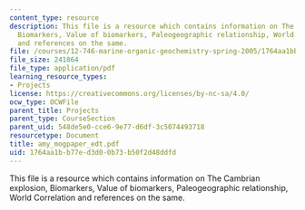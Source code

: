 ```yaml
---
content_type: resource
description: This file is a resource which contains information on The Cambrian explosion,
  Biomarkers, Value of biomarkers, Paleogeographic relationship, World Correlation
  and references on the same.
file: /courses/12-746-marine-organic-geochemistry-spring-2005/1764aa1bb77ed3d00b73b50f2d48ddfd_amy_mogpaper_edt.pdf
file_size: 241864
file_type: application/pdf
learning_resource_types:
- Projects
license: https://creativecommons.org/licenses/by-nc-sa/4.0/
ocw_type: OCWFile
parent_title: Projects
parent_type: CourseSection
parent_uid: 548de5e0-cce6-9e77-d6df-3c5074493718
resourcetype: Document
title: amy_mogpaper_edt.pdf
uid: 1764aa1b-b77e-d3d0-0b73-b50f2d48ddfd
---
```

This file is a resource which contains information on The Cambrian explosion, Biomarkers, Value of biomarkers, Paleogeographic relationship, World Correlation and references on the same.